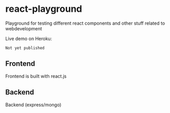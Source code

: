 # react-playground
Playground for testing different react components and other stuff related to webdevelopment

Live demo on Heroku:
```
Not yet published
```

## Frontend
Frontend is built with react.js

## Backend
Backend (express/mongo)
